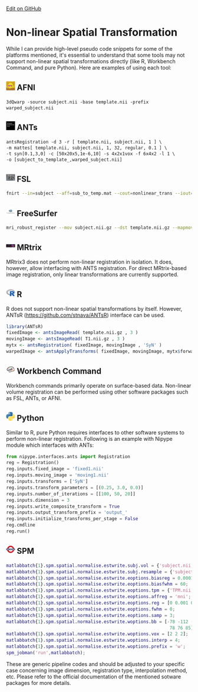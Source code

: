 [Edit on GitHub](https://github.com/childmindresearch/NeuRosetta/edit/main/src/image_transformation/non_linear_spatial_transformation.md)
# Non-linear Spatial Transformation

While I can provide high-level pseudo code snippets for some of the platforms mentioned, it's essential to understand that some tools may not support non-linear spatial transformations directly (like R, Workbench Command, and pure Python). Here are examples of using each tool:

## <img src="../icons/afni.png" height="24px" /> AFNI

```
3dQwarp -source subject.nii -base template.nii -prefix warped_subject.nii
```

## <img src="../icons/ants.png" height="24px" /> ANTs

```
antsRegistration -d 3 -r [ template.nii, subject.nii, 1 ] \
-m mattes[ template.nii, subject.nii, 1, 32, regular, 0.1 ] \
-t syn[0.1,3,0] -c [50x20x5,1e-6,10] -s 4x2x1vox -f 6x4x2 -l 1 \
-o [subject_to_template_,warped_subject.nii]
```

## <img src="../icons/fsl.png" height="24px" /> FSL

```bash
fnirt --in=subject --aff=sub_to_temp.mat --cout=nonlinear_trans --iout=warped_subject --jout=jac --config=T1_2_MNI152_2mm  --ref=MNI152_T1_2mm --refmask=MNI152_T1_2mm_brain_mask_dil --warpres=10,10,10
```

## <img src="../icons/freesurfer.png" height="24px" /> FreeSurfer

```bash
mri_robust_register --mov subject.nii.gz --dst template.nii.gz --mapmov registered.nii.gz --cost mi
```

## <img src="../icons/mrtrix.png" height="24px" /> MRtrix

MRtrix3 does not perform non-linear registration in isolation. It does, however, allow interfacing with ANTS registration. For direct MRtrix-based image registration, only linear transformations are currently supported. 

## <img src="../icons/r.png" height="24px" /> R

R does not support non-linear spatial transformations by itself. However, ANTsR (https://github.com/stnava/ANTsR) interface can be used.

```R
library(ANTsR)
fixedImage <- antsImageRead( template.nii.gz , 3 )
movingImage <- antsImageRead( T1.nii.gz , 3 )
mytx <- antsRegistration( fixedImage, movingImage , 'SyN' )
warpedImage <- antsApplyTransforms( fixedImage, movingImage, mytx$forwardTransforms )
```

## <img src="../icons/workbench_command.png" height="24px" /> Workbench Command

Workbench commands primarily operate on surface-based data. Non-linear volume registration can be performed using other software packages such as FSL, ANTs, or AFNI.

## <img src="../icons/python.png" height="24px" /> Python

Similar to R, pure Python requires interfaces to other software systems to perform non-linear registration. Following is an example with Nipype module which interfaces with ANTs:

```python
from nipype.interfaces.ants import Registration
reg = Registration()
reg.inputs.fixed_image = 'fixed1.nii'
reg.inputs.moving_image = 'moving1.nii'
reg.inputs.transforms = ['SyN']
reg.inputs.transform_parameters = [(0.25, 3.0, 0.0)]
reg.inputs.number_of_iterations = [[100, 50, 20]]
reg.inputs.dimension = 3
reg.inputs.write_composite_transform = True
reg.inputs.output_transform_prefix = 'output_'
reg.inputs.initialize_transforms_per_stage = False
reg.cmdline
reg.run()
```

## <img src="../icons/spm.png" height="24px" /> SPM

```matlab
matlabbatch{1}.spm.spatial.normalise.estwrite.subj.vol = {'subject.nii,1'};
matlabbatch{1}.spm.spatial.normalise.estwrite.subj.resample = {'subject.nii,1'};
matlabbatch{1}.spm.spatial.normalise.estwrite.eoptions.biasreg = 0.0001;
matlabbatch{1}.spm.spatial.normalise.estwrite.eoptions.biasfwhm = 60;
matlabbatch{1}.spm.spatial.normalise.estwrite.eoptions.tpm = {'TPM.nii,1'};
matlabbatch{1}.spm.spatial.normalise.estwrite.eoptions.affreg = 'mni';
matlabbatch{1}.spm.spatial.normalise.estwrite.eoptions.reg = [0 0.001 0.5 0.05 0.2];
matlabbatch{1}.spm.spatial.normalise.estwrite.eoptions.fwhm = 0;
matlabbatch{1}.spm.spatial.normalise.estwrite.eoptions.samp = 3;
matlabbatch{1}.spm.spatial.normalise.estwrite.woptions.bb = [-78 -112 -70
                                                              78 76 85];
matlabbatch{1}.spm.spatial.normalise.estwrite.woptions.vox = [2 2 2];
matlabbatch{1}.spm.spatial.normalise.estwrite.woptions.interp = 4;
matlabbatch{1}.spm.spatial.normalise.estwrite.woptions.prefix = 'w';
spm_jobman('run',matlabbatch);
```

These are generic pipeline codes and should be adjusted to your specific case concerning image dimension, registration type, interpolation method, etc. Please refer to the official documentation of the mentioned sotware packages for more details.